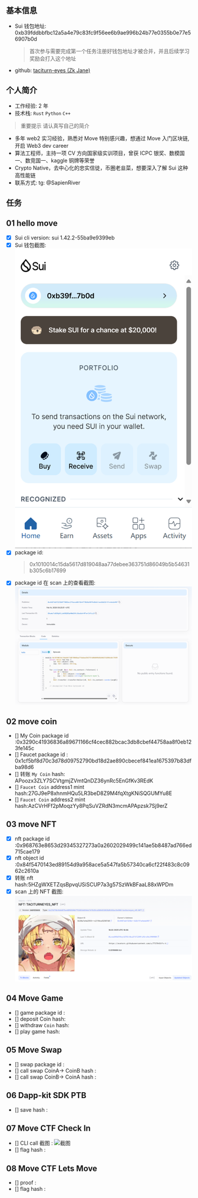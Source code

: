 ## 基本信息

- Sui 钱包地址: 0xb39fddbbfbc12a5a4e79c83fc9f56ee6b9ae996b24b77e0355b0e77e56907b0d

  > 首次参与需要完成第一个任务注册好钱包地址才被合并，并且后续学习奖励会打入这个地址

- github: [taciturn-eyes (Zk Jane)](https://github.com/taciturn-eyes)

## 个人简介

- 工作经验: 2 年
- 技术栈: `Rust` `Python` `C++`

> 重要提示 请认真写自己的简介

- 多年 web2 实习经验，熟悉对 Move 特别感兴趣，想通过 Move 入门区块链,开启 Web3 dev career
- 算法工程师，主持一项 CV 方向国家级实训项目，曾获 ICPC 银奖、数模国一、数竞国一、kaggle 铜牌等荣誉
- Crypto Native，去中心化的忠实信徒，币圈老韭菜，想要深入了解 Sui 这种高性能链
- 联系方式: tg: @SapienRiver

## 任务

## 01 hello move

- [x] Sui cli version: sui 1.42.2-55ba9e9399eb
- [x] Sui 钱包截图: ![Sui钱包截图](./images/wallet.png)
- [x] package id:
  > 0x1010014c15da5617d819048aa77debee363751d86049b5b54631b305c6b17699
- [x] package id 在 scan 上的查看截图:![Scan截图](./images/hellomove.png)

## 02 move coin

- [] My Coin package id :0x3290c41936836a89671166cf4cec882bcac3db8cbef44758aa8f0eb123fe145c
- [] Faucet package id : 0x1cf5bf8d70c3d78d09752790bd18d2ae890cbecef841ea1675397b83dfba98d6
- [] 转账 `My Coin` hash: APoozx3ZLY7SCVtgmjZVmtQnDZ36ynRc5EnGfKv3REdK
- [] `Faucet Coin` address1 mint hash:27GJ9eP8xhnmHQu5LR3beD8Z9M4fqXtgKNiSQGUMYu8E
- [] `Faucet Coin` address2 mint hash:AzCVrHFf2pMoqzYy8PqSuVZRdN3mcmAPApzsk7Sj9erZ

## 03 move NFT

- [x] nft package id :0x968763e8653d29345327273a0a2602029499c141ae5b8487ad766ed715cae179
- [x] nft object id :0x84f5470143ed89154d9a958ace5a547fa5b57340ca6cf22f483c8c0962c2610a
- [x] 转账 nft hash:5HZgWXETZqsBpvqUSiSCUP7a3g57SzWkBFaaL88xWPDm
- [x] scan 上的 NFT 截图:![Scan截图](./images/NFT.png)
<!--
  给地址0x7b8e0864967427679b4e129f79dc332a885c6087ec9e187b53451a9006ee15f2
  mint NFT 哈希：HX5Gzn77Sh3uL63RSLco4AvfPMhqDgvjDSRUR8CLxjLK
 -->

## 04 Move Game

- [] game package id :
- [] deposit Coin hash:
- [] withdraw `Coin` hash:
- [] play game hash:

## 05 Move Swap

- [] swap package id :
- [] call swap CoinA-> CoinB hash :
- [] call swap CoinB-> CoinA hash :

## 06 Dapp-kit SDK PTB

- [] save hash :

## 07 Move CTF Check In

- [] CLI call 截图 : ![截图](./images/你的图片地址)
- [] flag hash :

## 08 Move CTF Lets Move

- [] proof :
- [] flag hash :
